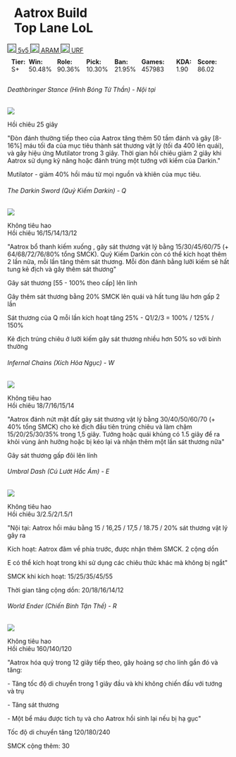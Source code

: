 <div class="div_container">
        <div class="div_box text-white">
            <div>
                <div>
                    <div style="display: flex;">
                        <div>
                            <a class="avatar" href="">
                            </a>
                        </div>
                        <div>
                            <h1 style="margin-left: 15px;">
                                <span style="display: flex;">Aatrox Build
                                </span>
                                <span> Top Lane LoL
                                </span>
                            </h1>
                        </div>
                    </div>
                </div>
            </div>
            <div>
                <a href="">
                    <img src="https://www.metasrc.com/assets/v/6.1.8/images/games/lol/5v5_icon.png"
                        style="width: 20px;height: 20px;">
                    <span>5v5</span>
                </a>
                <a href="">
                    <img src="https://www.metasrc.com/assets/v/6.1.8/images/games/lol/aram_icon.png"
                        style="width: 20px;height: 20px;">
                    <span>ARAM</span>
                </a>
                <a href="">
                    <img src="https://www.metasrc.com/assets/v/6.1.8/images/games/lol/special_active_icon.png"
                        style="width: 20px;height: 20px;">
                    <span>URF</span>
                </a>
            </div>
            <div>
                <div style="display: flex; justify-content: space-between; padding: 9px;">
                    <span>
                        <strong>Tier: </strong>
                        <span>S+</span>
                    </span>
                    <span>
                        <strong>Win: </strong>
                        <span>50.48%</span>
                    </span>
                    <span><strong>Role: </strong>
                        <span>90.36%</span>
                    </span>
                    <span>
                        <strong>Pick: </strong>
                        <span>10.30%</span>
                    </span>
                    <span><strong>Ban: </strong>
                        <span>21.95%</span>
                    </span>
                    <span><strong>Games: </strong>
                        <span>457983</span>
                    </span>
                    <span><strong>KDA: </strong>
                        <span>1.90</span>
                    </span>
                    <span><strong>Score: </strong>
                        <span>86.02</span>
                    </span>
                </div>
            </div>
        </div>
        <div class="text-dark div_list">
            <div>
                <h6 class="text-black">Deathbringer Stance (Hình Bóng Tử Thần) - Nội tại</h6>
                <div class="div_cast">
                    <img src="https://ddragon.leagueoflegends.com/cdn/12.23.1/img/passive/Aatrox_Passive.png">
                    <p class="div_p">Hồi chiêu 25 giây</p>
                </div>
                <p>"Đòn đánh thường tiếp theo của Aatrox tăng thêm 50 tầm đánh và gây [8-16%] máu tối đa của mục tiêu
                    thành
                    sát thương vật lý (tối đa 400 lên quái), và gây hiệu ứng Mutilator trong 3 giây. Thời gian hồi chiêu
                    giảm 2 giây khi Aatrox sử dụng kỹ năng hoặc đánh trúng một tướng với kiếm của Darkin."</p>
                <p>Mutilator - giảm 40% hồi máu từ mọi nguồn và khiên của mục tiêu.</p>
            </div>
            <div>
                <h6 class="text-black">The Darkin Sword (Quỷ Kiếm Darkin) - Q</h6>
                <div class="div_cast">
                    <img src="https://ddragon.leagueoflegends.com/cdn/12.23.1/img/spell/AatroxQ.png">
                    <p class="div_p">Không tiêu hao
                        <br>
                        Hồi chiêu 16/15/14/13/12
                    </p>
                </div>
                <p>"Aatrox bổ thanh kiếm xuống , gây sát thương vật lý bằng 15/30/45/60/75 (+ 64/68/72/76/80% tổng
                    SMCK). Quỷ Kiếm Darkin còn có thể kích hoạt thêm 2 lần nữa, mỗi lần tăng thêm sát thương.
                    Mỗi đòn đánh bằng lưỡi kiếm sẽ hất tung kẻ địch và gây thêm sát thương"</p>
                <p>Gây sát thương [55 - 100% theo cấp] lên lính</p>
                <p>Gây thêm sát thương bằng 20% SMCK lên quái và hất tung lâu hơn gấp 2 lần</p>
                <p>Sát thương của Q mỗi lần kích hoạt tăng 25% - Q1/2/3 = 100% / 125% / 150%</p>
                <p>Kẻ địch trúng chiêu ở lưỡi kiếm gây sát thương nhiều hơn 50% so với bình thường</p>
            </div>
            <div>
                <h6 class="text-black">Infernal Chains (Xích Hỏa Ngục) - W</h6>
                <div class="div_cast">
                    <img src="https://ddragon.leagueoflegends.com/cdn/12.23.1/img/spell/AatroxW.png">
                    <p class="div_p">Không tiêu hao
                        <br>
                        Hồi chiêu 18/7/16/15/14
                    </P>
                </div>
                <p>"Aatrox đánh nứt mặt đất gây sát thương vật lý bằng 30/40/50/60/70 (+ 40% tổng SMCK) cho kẻ địch đầu
                    tiên trúng chiêu và làm chậm 15/20/25/30/35% trong 1,5 giây.
                    Tướng hoặc quái khủng có 1.5 giây để ra khỏi vùng ảnh hưởng hoặc bị kéo lại và nhận thêm một lần sát
                    thương nữa"</p>
                <p>Gây sát thương gấp đôi lên lính</p>
            </div>
            <div>
                <h6 class="text-black">Umbral Dash (Cú Lướt Hắc Ám) - E</h6>
                <div class="div_cast">
                    <img src="https://ddragon.leagueoflegends.com/cdn/12.23.1/img/spell/AatroxE.png">
                    <p class="div_p">Không tiêu hao
                        <br>
                        Hồi chiêu 3/2.5/2/1.5/1
                    </p>
                </div>
                <p>"Nội tại: Aatrox hồi máu bằng 15 / 16,25 / 17,5 / 18.75 / 20% sát thương vật lý gây ra</p>
                <p>Kích hoạt: Aatrox đâm về phía trước, được nhận thêm SMCK. 2 cộng dồn</p>
                <p>E có thể kích hoạt trong khi sử dụng các chiêu thức khác mà không bị ngắt"</p>
                <p>SMCK khi kích hoạt: 15/25/35/45/55</p>
                <p>Thời gian tăng cộng dồn: 20/18/16/14/12</p>
            </div>
            <div>
                <h6 class="text-black">World Ender (Chiến Binh Tận Thế) - R</h6>
                <div class="div_cast">
                    <img src="https://ddragon.leagueoflegends.com/cdn/12.23.1/img/spell/AatroxR.png">
                    <p class="div_p">Không tiêu hao
                        <br>
                        Hồi chiêu 160/140/120
                    </p>
                </div>
                <p>"Aatrox hóa quỷ trong 12 giây tiếp theo, gây hoảng sợ cho lính gần đó và tăng:</p>
                <p>- Tăng tốc độ di chuyển trong 1 giây đầu và khi không chiến đấu với tướng và trụ</p>
                <p>- Tăng sát thương</p>
                <p>- Một bể máu được tích tụ và cho Aatrox hồi sinh lại nếu bị hạ gục"</p>
                <p>Tốc độ di chuyển tăng 120/180/240</p>
                <p>SMCK cộng thêm: 30</p>
            </div>
        </div>
    </div>